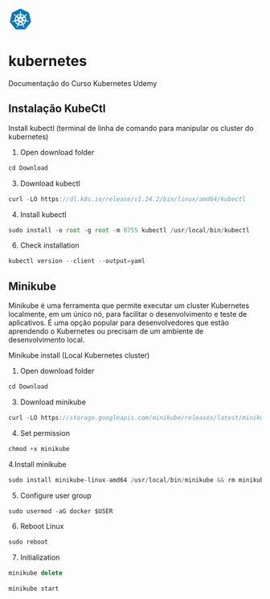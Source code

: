 ![icon](https://github.com/FrankDestro/Imagens-Readme/blob/main/icons8-kubernetes-48.png)

# kubernetes
Documentação do Curso Kubernetes Udemy 


## Instalação KubeCtl 

Install kubectl (terminal de linha de comando para manipular os cluster do kubernetes)

1. Open download folder
```js
cd Download
```
3. Download kubectl
```js
curl -LO https://dl.k8s.io/release/v1.24.2/bin/linux/amd64/kubectl
```
4. Install kubectl
```js
sudo install -o root -g root -m 0755 kubectl /usr/local/bin/kubectl
```
6. Check installation
```js
kubectl version --client --output=yaml  
```

## Minikube 

Minikube é uma ferramenta que permite executar um cluster Kubernetes localmente, em um único nó, para facilitar o desenvolvimento e teste de aplicativos. É uma opção popular para desenvolvedores que estão aprendendo o Kubernetes ou precisam de um ambiente de desenvolvimento local.

Minikube install (Local Kubernetes cluster)

1. Open download folder
```js   
cd Download
```
3. Download minikube
```js
curl -LO https://storage.googleapis.com/minikube/releases/latest/minikube-linux-amd6
```
4. Set permission
```js
chmod +x minikube
```
4.Install minikube
```js
sudo install minikube-linux-amd64 /usr/local/bin/minikube && rm minikube-linux-amd64
```
5. Configure user group
```js
sudo usermod -aG docker $USER
```
6. Reboot Linux
```js
sudo reboot
```
7. Initialization
```js
minikube delete
```
```js
minikube start
```
